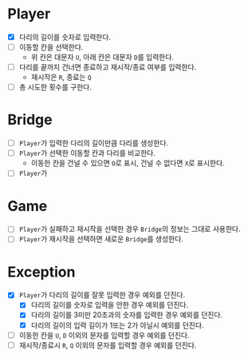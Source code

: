 # Player
- [X] 다리의 길이를 숫자로 입력한다.
- [ ] 이동할 칸을 선택한다.
  - 위 칸은 대문자 `U`, 아래 칸은 대문자 `D`를 입력한다.
- [ ] 다리를 끝까지 건너면 종료하고 재시작/종료 여부를 입력한다.
  - 재시작은 `R`, 종료는 `Q`
- [ ] 총 시도한 횟수를 구한다.

# Bridge
- [ ] `Player`가 입력한 다리의 길이만큼 다리를 생성한다.
- [ ] `Player`가 선택한 이동할 칸과 다리를 비교한다.
  - 이동한 칸을 건널 수 있으면 `O`로 표시, 건널 수 없다면 `X`로 표시한다.
- [ ] `Player`가 

# Game
- [ ] `Player`가 실패하고 재시작을 선택한 경우 `Bridge`의 정보는 그대로 사용한다.
- [ ] `Player`가 재시작을 선택하면 새로운 `Bridge`를 생성한다.

# Exception
- [X] `Player`가 다리의 길이를 잘못 입력한 경우 예외를 던진다.
  - [X] 다리의 길이를 숫자로 입력을 안한 경우 예외를 던진다.
  - [X] 다리의 길이를 3미만 20초과의 숫자를 입력한 경우 예외를 던진다.
  - [X] 다리의 길이의 입력 길이가 1또는 2가 아닐시 예외를 던진다.
- [ ] 이동한 칸을 `U`, `D` 이외의 문자를 입력할 경우 예외를 던진다.
- [ ] 재시작/종료시 `R`, `Q` 이외의 문자를 입력할 경우 예외를 던진다.